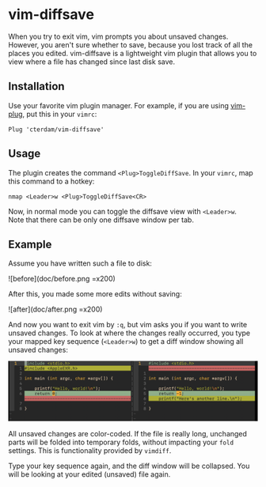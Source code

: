 # vim-diffsave

When you try to exit vim, vim prompts you about unsaved changes. However, you
aren't sure whether to save, because you lost track of all the places you
edited. vim-diffsave is a lightweight vim plugin that allows you to view where a
file has changed since last disk save.

## Installation

Use your favorite vim plugin manager. For example, if you are using
[vim-plug][1], put this in your `vimrc`:

[1]:
https://github.com/junegunn/vim-plug

```vim
Plug 'cterdam/vim-diffsave'
```

## Usage

The plugin creates the command `<Plug>ToggleDiffSave`. In your `vimrc`, map
this command to a hotkey:

```vim
nmap <Leader>w <Plug>ToggleDiffSave<CR>
```

Now, in normal mode you can toggle the diffsave view with `<Leader>w`.  
Note that there can be only one diffsave window per tab.

## Example

Assume you have written such a file to disk:

![before](doc/before.png =x200)

After this, you made some more edits without saving:

![after](doc/after.png =x200)

And now you want to exit vim by `:q`, but vim asks you if you want to write
unsaved changes. To look at where the changes really occurred, you type your
mapped key sequence (`<Leader>w`) to get a diff window showing all unsaved
changes:

![diffsaveview](doc/diffsaveview.png)

All unsaved changes are color-coded. If the file is really long, unchanged parts
will be folded into temporary folds, without impacting your `fold` settings.
This is functionality provided by `vimdiff`.

Type your key sequence again, and the diff window will be collapsed. You will be
looking at your edited (unsaved) file again.
